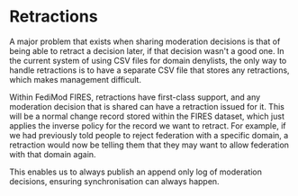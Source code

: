 # Retractions

A major problem that exists when sharing moderation decisions is that of being able to retract a decision later, if that decision wasn't a good one. In the current system of using CSV files for domain denylists, the only way to handle retractions is to have a separate CSV file that stores any retractions, which makes management difficult.

Within FediMod FIRES, retractions have first-class support, and any moderation decision that is shared can have a retraction issued for it. This will be a normal change record stored within the FIRES dataset, which just applies the inverse policy for the record we want to retract. For example, if we had previously told people to reject federation with a specific domain, a retraction would now be telling them that they may want to allow federation with that domain again.

This enables us to always publish an append only log of moderation decisions, ensuring synchronisation can always happen.
